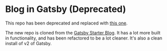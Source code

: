 # Blog in Gatsby (Deprecated)

This repo has been deprecated and replaced with [this one](https://github.com/buildingsareheavy/buildingsareheavy.com). 

The new repo is cloned from the [Gatsby Starter Blog](https://github.com/gatsbyjs/gatsby-starter-blog). It has a lot more built in functionality, and has been refactored to be a lot cleaner. It's also a clean install of v2 of Gatsby.
